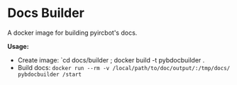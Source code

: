 Docs Builder
============

A docker image for building pyircbot's docs.

**Usage:**

* Create image: `cd docs/builder ; docker build -t pybdocbuilder .
* Build docs: `docker run --rm -v /local/path/to/doc/output/:/tmp/docs/ pybdocbuilder /start`
